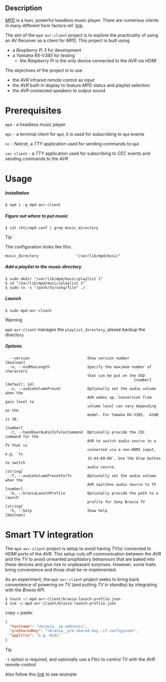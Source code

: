 ## Description

[*MPD*](https://www.musicpd.org/) is a lean, powerful headless music player. There are numerous clients in many different form factors ref: [link](https://www.musicpd.org/clients/).



The aim of the `mpd-avr-client` project is to explore the practicality of using an AV Receiver as a client for *MPD*. This project is built using

- a *Raspberry Pi 3* for development
- a *Yamaha RX-V385* for testing
  - the *Raspberry Pi* is the only device connected to the *AVR* via *HDMI*




The objectives of the project is to use

- the *AVR* infrared remote control as input
- the *AVR* built-in display to feature *MPD* status and playlist selection
- the *AVR* connected speakers to output sound





# Prerequisites

`mpd` - a headless music player

`mpc` - a terminal client for `mpd`, it is used for subscribing to `mpd` events

`nc` - *Netcat*, a *TTY* application used for sending commands to `mpd`

`cec-client` - a *TTY* application used for subscribing to *CEC* events and sending commands to the *AVR*





# Usage

##### Installation

```shell
$ npm i -g mpd-avr-client
```



##### Figure out where to put music

```shell
$ cat /etc/mpd.conf | grep music_directory
```

> [!TIP]
>
> The configuration looks like this:
>
> ```
> music_directory                 "/var/lib/mpd/music"
> ```



##### Add a playlist to the music directory

```shell
$ sudo mkdir "/var/lib/mpd/music/playlist 1"
$ cd "/var/lib/mpd/music/playlist 1"
$ sudo ln -s "/path/to/song/file" ./
```



##### Launch

```shell
$ sudo mpd-avr-client
```

> [!WARNING]
>
> `mpd-avr-client` manages the `playlist_directory`, please backup the directory



##### Options

```
  --version                          Show version number               [boolean]
  -o, --osdMaxLength                 Specify the maximum number of characters
                                     that can be put on the OSD
                                                          [number] [default: 14]
  -v, --audioVolumePreset            Optionally set the audio volume when the
                                     AVR wakes up. Conversion from gain level to
                                     volume level can vary depending on the
                                     model. For Yamaha RX-V385, -43dB is 38.
                                                                        [number]
  -t, --handOverAudioToTvCecCommand  Optionally provide the CEC command for the
                                     AVR to switch audio source to a TV that is
                                     connected via a non-HDMI input, e.g. `tx
                                     15:44:69:09`. Use the blue button to switch
                                     audio source.                      [string]
  -T, --audioVolumePresetForTv       Optionally set the audio volume when the
                                     AVR switches audio source to TV    [number]
  -b, --braviaLaunchProfile          Optionally provide the path to a launch
                                     profile for Sony Bravia TV         [string]
  -h, --help                         Show help                         [boolean]
```





# Smart TV integration

The `mpd-avr-client` project is setup to avoid having *TV*(s) connected to *HDMI* ports of the *AVR*. This setup cuts off communication between the *AVR* and the *TV* to avoid unwanted propitiatory behaviours that are baked into these devices and give rise to unpleasant surprises. However, some traits bring convenience and those shall be re-implemented.



As an experiment, the `mpd-avr-client` project seeks to bring back convenience of powering on *TV*  (and putting *TV* in standby) by integrating with the *Bravia* *API*.



```shell
$ touch ~/.mpd-avr-client/bravia-launch-profile.json
$ vim ~/.mpd-avr-client/bravia-launch-profile.json
```

copy + paste:

```json
{
  "hostname": "<bravia__ip-address>",
  "preSharedKey": "<bravia__pre-shared-key--if-configured>",
  "appTitle": "e.g. Kodi"
}
```

> [!TIP]
>
> `-t` option is required, and optionally use a *Flirc* to control *TV* with the *AVR* remote-control



Also follow this [link](https://github.com/kdha200501/mpd-avr-client/blob/master/daemon.md) to see example
